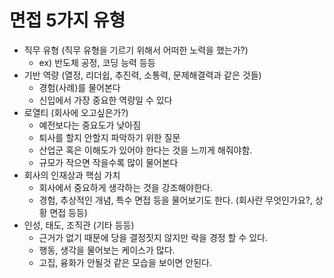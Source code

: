 # 면접 5가지 유형
- 직무 유형 (직무 유형을 기르기 위해서 어떠한 노력을 했는가?)
    - ex) 반도체 공정, 코딩 능력 등등
- 기반 역량 (열정, 리더쉽, 추진력, 소통력, 문제해결력과 같은 것들)
    - 경험(사례)를 물어본다
    - 신입에서 가장 중요한 역량일 수 있다
- 로열티 (회사에 오고싶은가?)
    - 예전보다는 중요도가 낮아짐
    - 퇴사를 할지 안할지 파악하기 위한 질문
    - 산업군 혹은 이해도가 있어야 한다는 것을 느끼게 해줘야함.
    - 규모가 작으면 작을수록 많이 물어본다
- 회사의 인재상과 핵심 가치
    - 회사에서 중요하게 생각하는 것을 강조해야한다.
    - 경험, 추상적인 개념, 특수 면접 등을 물어보기도 한다. (회사란 무엇인가요?, 상황 면접 등등)
- 인성, 태도, 조직관 (기타 등등)
    - 근거가 없기 때문에 당을 결정짓지 않지만 락을 경정 할 수 있다.
    - 행동, 생각을 물어보는 케이스가 많다.
    - 고집, 융화가 안될것 같은 모습을 보이면 안된다.
